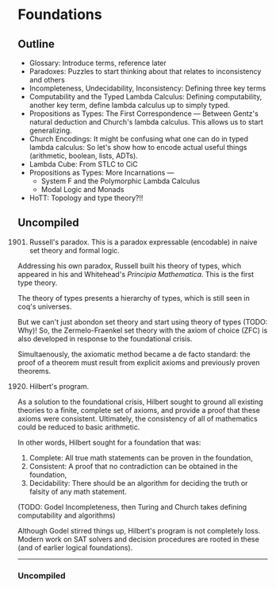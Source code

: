 # Foundations

## Outline
  - Glossary: Introduce terms, reference later
  - Paradoxes: Puzzles to start thinking about that relates to inconsistency and others
  - Incompleteness, Undecidability, Inconsistency: Defining three key terms
  - Computability and the Typed Lambda Calculus: Defining computability, another key term, define lambda calculus up to simply typed.
  - Propositions as Types: The First Correspondence — Between Gentz's natural deduction and Church's lambda calculus. This allows us to start generalizing.
  - Church Encodings: It might be confusing what one can do in typed lambda calculus: So let's show how to encode actual useful things (arithmetic, boolean, lists, ADTs).
  - Lambda Cube: From STLC to CiC
  - Propositions as Types: More Incarnations —
	- System F and the Polymorphic Lambda Calculus
	- Modal Logic and Monads
  - HoTT: Topology and type theory?!!


## Uncompiled

1901. Russell's paradox. This is a paradox expressable (encodable) in naive set theory and formal logic.

Addressing his own paradox, Russell built his theory of types, which appeared in his and Whitehead's *Principia Mathematica*. This is the first type theory.

The theory of types presents a hierarchy of types, which is still seen in coq's universes.

But we can't just abondon set theory and start using theory of types (TODO: Why)! So, the Zermelo-Fraenkel set theory with the axiom of choice (ZFC) is also developed in response to the foundational crisis.

Simultaenously, the axiomatic method became a de facto standard: the proof of a theorem must result from
explicit axioms and previously proven theorems.

1920. Hilbert's program. 

As a solution to the foundational crisis, Hilbert sought to ground all existing theories to 
a finite, complete set of axioms, and provide a proof that these axioms were consistent. Ultimately,
the consistency of all of mathematics could be reduced to basic arithmetic.

In other words, Hilbert sought for a foundation that was:
1. Complete: All true math statements can be proven in the foundation,
2. Consistent: A proof that no contradiction can be obtained in the foundation,
3. Decidability: There should be an algorithm for deciding the truth or falsity
of any math statement.

(TODO: Godel Incompleteness, then Turing and Church takes defining computability and algorithms)

Although Godel stirred things up, Hilbert's program is not completely loss. Modern work on SAT solvers and decision procedures
are rooted in these (and of earlier logical foundations).

****
### Uncompiled